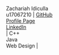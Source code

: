 Zachariah Idiculla <br/> u17067210 | 
[GitHub](https://github.com/ZachariahIdiculla) <br/> 
[Profile Page](https://ZachariahIdiculla.github.io/) <br/> 
[LinkedIn](https://www.linkedin.com/in/zachariah-idiculla-349692184) <br/> | C++ <br/> Java <br/> Web Design |

